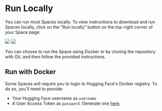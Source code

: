 # Run Locally

You can run most Spaces locally.
To view instructions to download and run Spaces locally, click on the "Run locally" button on the top-right corner of your Space page:

<div class="flex justify-center">
	<img class="block dark:hidden" src="https://huggingface.co/datasets/huggingface/documentation-images/resolve/main/hub/spaces-run-locally.png"/>
	<img class="hidden dark:block" src="https://huggingface.co/datasets/huggingface/documentation-images/resolve/main/hub/spaces-run-locally-dark.png"/>
</div>

You can choose to run the Space using Docker or by cloning the repository with Git, and then follow the provided instructions.

## Run with Docker

Some Spaces will require you to login to Hugging Face's Docker registry. To do so, you'll need to provide:
- Your Hugging Face username as `username`
- A User Access Token as `password`. Generate one [here](https://huggingface.co/settings/tokens).

